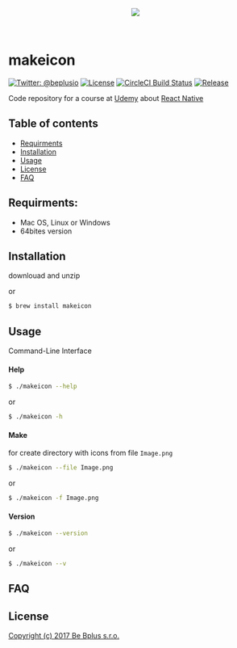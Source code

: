 <p align="center">
    <a href="https://twitter.com/beplusio">
        <img src="https://pbs.twimg.com/profile_images/813834197001469952/-yh7WEVD_400x400.jpg">
    </a>
</p>
<br>

# makeicon

[![Twitter: @beplusio](https://img.shields.io/badge/contact-@beplusio-blue.svg?style=flat)](https://twitter.com/beplusio)
[![License](https://img.shields.io/badge/license-MIT-green.svg?style=flat)](https://github.com/beplus/makeicon/blob/master/LICENSE)
[![CircleCI Build Status](https://circleci.com/gh/beplus/makeicon.svg?style=shield)](https://circleci.com/gh/beplus/makeicon)
[![Release](https://img.shields.io/github/release/beplus/makeicon.svg?style=flat-square)](https://github.com/beplus/makeicon/releases/latest)

Code repository for a course at [Udemy](https://www.udemy.com) about [React Native](https://www.udemy.com)

## Table of contents
- [Requirments](#Requirments)
- [Installation](#Installation)
- [Usage](#Usage)
- [License](#License)
- [FAQ](#FAQ)



## Requirments: 
* Mac OS, Linux or Windows 
* 64bites version


## Installation

downlouad and unzip 

or

```bash
$ brew install makeicon
```

## Usage
Command-Line Interface
#### Help
```bash
$ ./makeicon --help
```
or 
```bash
$ ./makeicon -h
```

#### Make
for create directory with icons from file `Image.png`
```bash
$ ./makeicon --file Image.png
```
or 
```bash
$ ./makeicon -f Image.png
```

#### Version 
```bash
$ ./makeicon --version
```
or
```bash
$ ./makeicon --v
```


## FAQ

## License 
[Copyright (c) 2017 Be Bplus s.r.o. ](./LICENSE)

